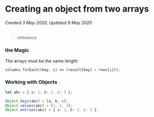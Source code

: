 # Creating an object from two arrays

###### Created 3 May 2020, Updated 9 May 2020

> reference

### the Magic

The arrays must be the same length:

```javascript
columns.forEach((key, i) => (result[key] = rows[i]));
```

### Working with Objects

```javascript
let abc = { a: 1, b: 2, c: 3 };

Object.keys(abc) = [a, b, c];
Object.values(abc) = [1, 2, 3];
Object.entries(abc) = { a: 1, b: 2, c: 3 };
